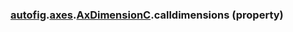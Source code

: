 ### [autofig](autofig.md).[axes](autofig.axes.md).[AxDimensionC](autofig.axes.AxDimensionC.md).calldimensions (property)



